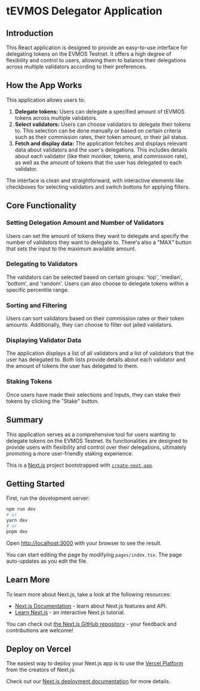 # tEVMOS Delegator Application

## Introduction

This React application is designed to provide an easy-to-use interface for delegating tokens on the EVMOS Testnet. It offers a high degree of flexibility and control to users, allowing them to balance their delegations across multiple validators according to their preferences.

## How the App Works

This application allows users to:

1. **Delegate tokens:** Users can delegate a specified amount of tEVMOS tokens across multiple validators.
2. **Select validators:** Users can choose validators to delegate their tokens to. This selection can be done manually or based on certain criteria such as their commission rates, their token amount, or their jail status.
3. **Fetch and display data:** The application fetches and displays relevant data about validators and the user's delegations. This includes details about each validator (like their moniker, tokens, and commission rate), as well as the amount of tokens that the user has delegated to each validator.

The interface is clean and straightforward, with interactive elements like checkboxes for selecting validators and switch buttons for applying filters.

## Core Functionality

### Setting Delegation Amount and Number of Validators

Users can set the amount of tokens they want to delegate and specify the number of validators they want to delegate to. There's also a "MAX" button that sets the input to the maximum available amount.

### Delegating to Validators

The validators can be selected based on certain groups: 'top', 'median', 'bottom', and 'random'. Users can also choose to delegate tokens within a specific percentile range.

### Sorting and Filtering

Users can sort validators based on their commission rates or their token amounts. Additionally, they can choose to filter out jailed validators.

### Displaying Validator Data

The application displays a list of all validators and a list of validators that the user has delegated to. Both lists provide details about each validator and the amount of tokens the user has delegated to them.

### Staking Tokens

Once users have made their selections and inputs, they can stake their tokens by clicking the "Stake" button.

## Summary

This application serves as a comprehensive tool for users wanting to delegate tokens on the EVMOS Testnet. Its functionalities are designed to provide users with flexibility and control over their delegations, ultimately promoting a more user-friendly staking experience.


This is a [Next.js](https://nextjs.org/) project bootstrapped with [`create-next-app`](https://github.com/vercel/next.js/tree/canary/packages/create-next-app).

## Getting Started

First, run the development server:

```bash
npm run dev
# or
yarn dev
# or
pnpm dev
```

Open [http://localhost:3000](http://localhost:3000) with your browser to see the result.

You can start editing the page by modifying `pages/index.tsx`. The page auto-updates as you edit the file.

## Learn More

To learn more about Next.js, take a look at the following resources:

- [Next.js Documentation](https://nextjs.org/docs) - learn about Next.js features and API.
- [Learn Next.js](https://nextjs.org/learn) - an interactive Next.js tutorial.

You can check out [the Next.js GitHub repository](https://github.com/vercel/next.js/) - your feedback and contributions are welcome!

## Deploy on Vercel

The easiest way to deploy your Next.js app is to use the [Vercel Platform](https://vercel.com/new?utm_medium=default-template&filter=next.js&utm_source=create-next-app&utm_campaign=create-next-app-readme) from the creators of Next.js.

Check out our [Next.js deployment documentation](https://nextjs.org/docs/deployment) for more details.
